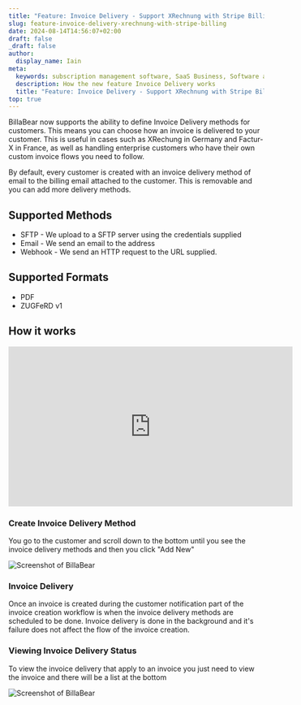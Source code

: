 ```yaml
---
title: "Feature: Invoice Delivery - Support XRechnung with Stripe Billing"
slug: feature-invoice-delivery-xrechnung-with-stripe-billing
date: 2024-08-14T14:56:07+02:00
draft: false
_draft: false
author:
  display_name: Iain
meta:
  keywords: subscription management software, SaaS Business, Software as a Service, BillaBear
  description: How the new feature Invoice Delivery works
  title: "Feature: Invoice Delivery - Support XRechnung with Stripe Billing"
top: true
---
```

BillaBear now supports the ability to define Invoice Delivery methods for customers. This means you can choose how an invoice is delivered to your customer. This is useful in cases such as XRechung in Germany and Factur-X in France, as well as handling enterprise customers who have their own custom invoice flows you need to follow.

By default, every customer is created with an invoice delivery method of email to the billing email attached to the customer. This is removable and you can add more delivery methods.

## Supported Methods

* SFTP - We upload to a SFTP server using the credentials supplied
* Email - We send an email to the address
* Webhook - We send an HTTP request to the URL supplied.

## Supported Formats

* PDF
* ZUGFeRD v1

## How it works

<iframe width="560" height="315" src="https://www.youtube-nocookie.com/embed/uTiXC6PCyCw?si=nCUJY0b3gOCFi1qP" title="YouTube video player" frameborder="0" allow="accelerometer; autoplay; clipboard-write; encrypted-media; gyroscope; picture-in-picture; web-share" referrerpolicy="strict-origin-when-cross-origin" allowfullscreen></iframe>

### Create Invoice Delivery Method

You go to the customer and scroll down to the bottom until you see the invoice delivery methods and then you click "Add New"

![Screenshot of BillaBear](/images/posts/feature-invoice-delivery-stripe-xrechnung/create-new-invoice-delivery.png)

### Invoice Delivery

Once an invoice is created during the customer notification part of the invoice creation workflow is when the invoice delivery methods are scheduled to be done. Invoice delivery is done in the background and it's failure does not affect the flow of the invoice creation.

### Viewing Invoice Delivery Status

To view the invoice delivery that apply to an invoice you just need to view the invoice and there will be a list at the bottom

![Screenshot of BillaBear](/images/posts/feature-invoice-delivery-stripe-xrechnung/list-invoice-deliveries.png)
